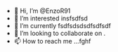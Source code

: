 - 👋 Hi, I’m @EnzoR91
- 👀 I’m interested insfsdfsd
- 🌱 I’m currently fsdfsdsdsdfsdfsdf
- 💞️ I’m looking to collaborate on .
- 📫 How to reach me ...fghf

<!---
EnzoR91/EnzoR91 is a ✨ special ✨ repository because its `README.md` (this file) appears on your GitHub profile.
You can click the Preview link to take a look at your changes.
--->
